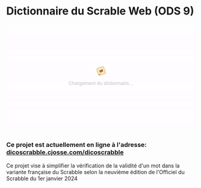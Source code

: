 # Dictionnaire du Scrable Web (ODS 9)

<img src="./src/dicoscrabble.gif">

### Ce projet est actuellement en ligne à l'adresse: [dicoscrabble.cjosse.com/dicoscrabble](https://dicoscrabble.cjosse.com/)

Ce projet vise à simplifier la vérification de la validité d'un mot dans la variante française du Scrabble selon la neuvième édition de l'Officiel du Scrabble du 1er janvier 2024
<br>
